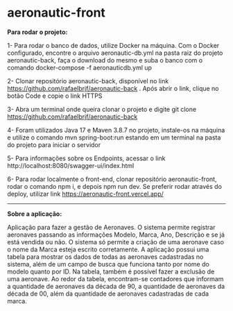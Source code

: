 # aeronautic-front

**Para rodar o projeto:**

1- Para rodar o banco de dados, utilize Docker na máquina. Com o Docker configurado, encontre o arquivo aeronautic-db.yml na pasta raiz do projeto aeronautic-back, faça o download do mesmo e suba o banco com o comando docker-compose -f aeronauticdb.yml up

2- Clonar repositório aeronautic-back, disponível no link https://github.com/rafaelbrjf/aeronautic-back . Após abrir o link, clique no botão Code e copie o link HTTPS

3- Abra um terminal onde queira clonar o projeto e digite git clone https://github.com/rafaelbrjf/aeronautic-back

4- Foram utilizados Java 17 e Maven 3.8.7 no projeto, instale-os na máquina e utilize o comando mvn spring-boot:run estando em um terminal na pasta do projeto para iniciar o servidor

5- Para informações sobre os Endpoints, acessar o link http://localhost:8080/swagger-ui/index.html 

6- Para rodar localmente o front-end, clonar repositório aeronautic-front, rodar o comando npm i, e depois npm run dev. Se preferir rodar através do deploy, utilizar link https://aeronautic-front.vercel.app/ 

__________________________________________________________________________________________________________________________________

**Sobre a aplicação:**

  Aplicação para fazer a gestão de Aeronaves. O sistema permite registrar aeronaves passando as informações Modelo, Marca, Ano, Descrição e se já está vendida ou não. O sistema só permite a criação de uma aeronave caso o nome da Marca esteja escrito corretamente. A aplicação possui uma tabela para mostrar os dados de todas as aeronaves cadastradas no sistema, além de um campo de busca que funciona tanto por nome do modelo quanto por ID. Na tabela, também é possível fazer a exclusão de uma aeronave. Ao redor da tabela, encontram-se contadores que informam a quantidade de aeronaves da década de 90, a quantidade de aeronaves da década de 00, além da quantidade de aeronaves cadastradas de cada marca. 
